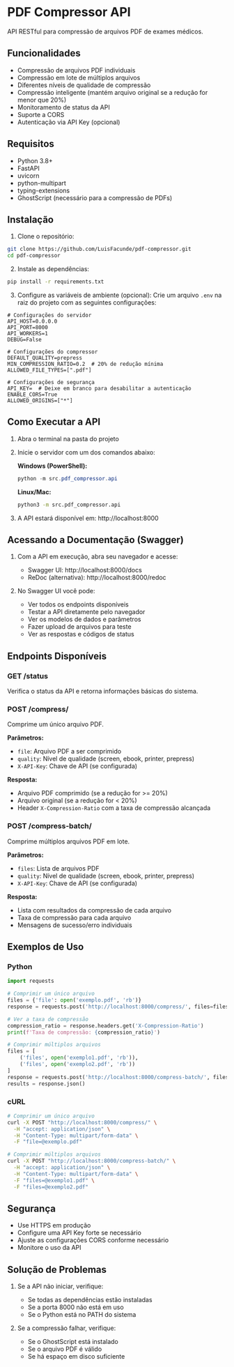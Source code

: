 # PDF Compressor API

API RESTful para compressão de arquivos PDF de exames médicos.

## Funcionalidades

- Compressão de arquivos PDF individuais
- Compressão em lote de múltiplos arquivos
- Diferentes níveis de qualidade de compressão
- Compressão inteligente (mantém arquivo original se a redução for menor que 20%)
- Monitoramento de status da API
- Suporte a CORS
- Autenticação via API Key (opcional)

## Requisitos

- Python 3.8+
- FastAPI
- uvicorn
- python-multipart
- typing-extensions
- GhostScript (necessário para a compressão de PDFs)

## Instalação

1. Clone o repositório:
```bash
git clone https://github.com/LuisFacunde/pdf-compressor.git
cd pdf-compressor
```

2. Instale as dependências:
```bash
pip install -r requirements.txt
```

3. Configure as variáveis de ambiente (opcional):
Crie um arquivo `.env` na raiz do projeto com as seguintes configurações:

```env
# Configurações do servidor
API_HOST=0.0.0.0
API_PORT=8000
API_WORKERS=1
DEBUG=False

# Configurações do compressor
DEFAULT_QUALITY=prepress
MIN_COMPRESSION_RATIO=0.2  # 20% de redução mínima
ALLOWED_FILE_TYPES=[".pdf"]

# Configurações de segurança
API_KEY=  # Deixe em branco para desabilitar a autenticação
ENABLE_CORS=True
ALLOWED_ORIGINS=["*"]
```

## Como Executar a API

1. Abra o terminal na pasta do projeto

2. Inicie o servidor com um dos comandos abaixo:

   **Windows (PowerShell):**
   ```powershell
   python -m src.pdf_compressor.api
   ```
   
   **Linux/Mac:**
   ```bash
   python3 -m src.pdf_compressor.api
   ```

3. A API estará disponível em: http://localhost:8000

## Acessando a Documentação (Swagger)

1. Com a API em execução, abra seu navegador e acesse:
   - Swagger UI: http://localhost:8000/docs
   - ReDoc (alternativa): http://localhost:8000/redoc

2. No Swagger UI você pode:
   - Ver todos os endpoints disponíveis
   - Testar a API diretamente pelo navegador
   - Ver os modelos de dados e parâmetros
   - Fazer upload de arquivos para teste
   - Ver as respostas e códigos de status

## Endpoints Disponíveis

### GET /status
Verifica o status da API e retorna informações básicas do sistema.

### POST /compress/
Comprime um único arquivo PDF.

**Parâmetros:**
- `file`: Arquivo PDF a ser comprimido
- `quality`: Nível de qualidade (screen, ebook, printer, prepress)
- `X-API-Key`: Chave de API (se configurada)

**Resposta:**
- Arquivo PDF comprimido (se a redução for >= 20%)
- Arquivo original (se a redução for < 20%)
- Header `X-Compression-Ratio` com a taxa de compressão alcançada

### POST /compress-batch/
Comprime múltiplos arquivos PDF em lote.

**Parâmetros:**
- `files`: Lista de arquivos PDF
- `quality`: Nível de qualidade (screen, ebook, printer, prepress)
- `X-API-Key`: Chave de API (se configurada)

**Resposta:**
- Lista com resultados da compressão de cada arquivo
- Taxa de compressão para cada arquivo
- Mensagens de sucesso/erro individuais

## Exemplos de Uso

### Python
```python
import requests

# Comprimir um único arquivo
files = {'file': open('exemplo.pdf', 'rb')}
response = requests.post('http://localhost:8000/compress/', files=files)

# Ver a taxa de compressão
compression_ratio = response.headers.get('X-Compression-Ratio')
print(f'Taxa de compressão: {compression_ratio}')

# Comprimir múltiplos arquivos
files = [
    ('files', open('exemplo1.pdf', 'rb')),
    ('files', open('exemplo2.pdf', 'rb'))
]
response = requests.post('http://localhost:8000/compress-batch/', files=files)
results = response.json()
```

### cURL
```bash
# Comprimir um único arquivo
curl -X POST "http://localhost:8000/compress/" \
  -H "accept: application/json" \
  -H "Content-Type: multipart/form-data" \
  -F "file=@exemplo.pdf"

# Comprimir múltiplos arquivos
curl -X POST "http://localhost:8000/compress-batch/" \
  -H "accept: application/json" \
  -H "Content-Type: multipart/form-data" \
  -F "files=@exemplo1.pdf" \
  -F "files=@exemplo2.pdf"
```

## Segurança

- Use HTTPS em produção
- Configure uma API Key forte se necessário
- Ajuste as configurações CORS conforme necessário
- Monitore o uso da API

## Solução de Problemas

1. Se a API não iniciar, verifique:
   - Se todas as dependências estão instaladas
   - Se a porta 8000 não está em uso
   - Se o Python está no PATH do sistema

2. Se a compressão falhar, verifique:
   - Se o GhostScript está instalado
   - Se o arquivo PDF é válido
   - Se há espaço em disco suficiente
